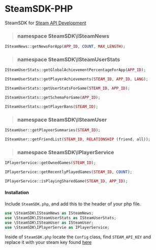 # SteamSDK-PHP

SteamSDK for [Steam API Development](http://steamcommunity.com/dev)

> ### namespace SteamSDK\ISteamNews

```php
ISteamNews::getNewsForApp(APP_ID, COUNT, MAX_LENGTH);
```

> ### namespace SteamSDK\ISteamUserStats

```php
ISteamUserStats::getGlobalAchievementPercentageForApp(APP_ID);
```

```php
ISteamUserStats::getPlayerAchievements(STEAM_ID, APP_ID, LANG);
```

```php
ISteamUserStats::getUserStatsForGame(STEAM_ID, APP_ID);
```

```php
ISteamUserStats::getSchemaForGame(APP_ID);
```

```php
ISteamUserStats::getPlayerBans(STEAM_ID);
```

> ### namespace SteamSDK\ISteamUser

```php
ISteamUser::getPlayeerSummaries(STEAM_ID);
```

```php
ISteamUser::getFriendList(STEAM_ID, RELATIONSHIP (friend, all));
```

> ### namespace SteamSDK\IPlayerService

```php
IPlayerService::getOwnedGames(STEAM_ID);
```

```php
IPlayerService::getRecentlyPlayedGames(STEAM_ID, COUNT);
```

```php
IPlayerService::isPlayingSharedGame(STEAM_ID, APP_ID);
```

#### Installation

Include ```SteamSDK.php```, and add this to the header of your php file.

```php
use \SteamSDK\ISteamNews as ISteamNews;
use \SteamSDK\ISteamUserStats as ISteamUserStats;
use \SteamSDK\ISteamUser as ISteamUser;
use \SteamSDK\IPlayerServie as IPlayerService;
```

Inside of ```SteamSDK.php``` locate the ```Config``` class, find ```STEAM_API_KEY``` and replace it with your steam key found [here](http://steamcommunity.com/dev/apikey)
